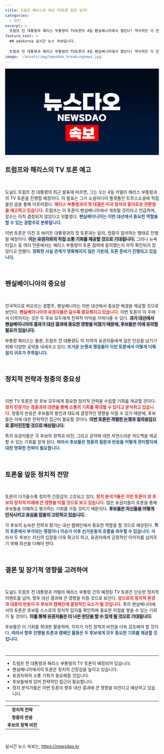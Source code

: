 ```yaml
---
title: 트럼프 해리스와 대선 TV토론 일정 공개!
categories:
  - 정치
excerpt: >
  트럼프 전 대통령과 해리스 부통령의 TV토론이 4일 펜실베니아에서 열린다! 역사적인 이 만남이 대선에 어떤 영향을 미칠지, 놓치지 말고 확인하세요!
feature_text: >
  ## adskorea 실시간 뉴스 속보입니다.

  트럼프 전 대통령과 해리스 부통령의 TV토론이 4일 펜실베니아에서 열린다! 역사적인 이 만남이 대선에 어떤 영향을 미칠지, 놓치지 말고 확인하세요!
image: '/assets/img/newsdao_breakingnews.jpg'
---
```


<p><img src="/assets/img/newsdao_breakingnews.jpg" alt="adskorea 속보" /></p>

<h2 data-ke-size="size26">트럼프와 해리스의 TV 토론 예고</h2>

<p data-ke-size="size16">&nbsp;</p> 

<p>도널드 트럼프 전 대통령의 최근 발표에 따르면, 그는 오는 4일 카멀라 해리스 부통령과의 TV 토론을 진행할 예정이다. 이 발표는 그가 소셜미디어 플랫폼인 트루스소셜에 직접 올린 글을 통해 이루어졌다. <b><span style="color: #ee2323;">해리스 부통령과의 첫 대결은 미국 정치의 흥미로운 전환점을 예고하고 있습니다.</span></b> 트럼프는 이 토론이 펜실베니아에서 개최될 것이라고 언급하며, 장소는 아직 결정되지 않았다고 덧붙였다. <b><span style="color: #1a5490;">펜실베이니아는 이번 대선에서 중요한 역할을 할 수 있는 경합주로 분류됩니다.</span></b></p>

<p>이번 토론은 이전 조 바이든 대통령과의 첫 토론과는 달리, 청중이 참석하는 형태로 진행될 예정이다. <b><span style="background-color: #21538527;">이는 유권자와의 직접 소통 기회를 제공할 것으로 기대됩니다.</span></b> 그러나 뉴욕타임스 등 여러 언론에서는 해리스 부통령이 토론 참여에 동의했는지 아직 확인되지 않았다고 전했다. <b><span style="color: #1a5490;">정확한 사실 관계가 명확해지지 않은 가운데, 토론 준비가 진행되고 있습니다.</span></b> </p>

<p data-ke-size="size16">&nbsp;</p> 

<h2 data-ke-size="size26">펜실베이니아의 중요성</h2>

<p data-ke-size="size16">&nbsp;</p>

<p>전국적으로 떠오르는 경합주, 펜실베니아는 이번 대선에서 중요한 배경을 제공할 것으로 보인다. <b><span style="color: #ee2323;">펜실베이니아의 유권자들은 갈수록 중요해지고 있습니다.</span></b> 이번 토론이 이 주에서 이루어지는 것은 두 후보 모두에게 전략적 이익을 가져다줄 수 있다. <b><span style="background-color: #21538527;">과거 대선에서 펜실베이니아의 결과가 대선 결과에 중요한 영향을 미쳤기 때문에, 후보들은 이에 유의할 필요가 있습니다.</span></b></p>

<p>부통령 해리스는 물론, 트럼프 전 대통령도 이 지역의 유권자들에게 깊은 인상을 남기기 위해 다양한 공약을 내세우고 있다. <b><span style="color: #1a5490;">뜨거운 논쟁과 쟁점들이 이번 토론에서 어떻게 다뤄질지 귀추가 주목됩니다.</span></b> </p>

<p data-ke-size="size16">&nbsp;</p> 

<h2 data-ke-size="size26">정치적 전략과 청중의 중요성</h2>

<p data-ke-size="size16">&nbsp;</p>

<p>이번 TV 토론은 양 후보 모두에게 중요한 정치적 전략을 수립할 기회를 제공할 것이다. <b><span style="color: #ee2323;">정치 전문가는 청중과의 대면을 통해 소통의 기회를 확대할 수 있다고 분석하고 있습니다.</span></b> 청중의 반응은 후보들의 발언과 태도에 결정적인 영향을 미칠 수 있기 때문에, 후보들은 이에 대한 전략적인 접근이 필요할 것이다. <b><span style="background-color: #21538527;">이번 토론은 격렬한 논쟁과 질의응답으로 흥미진진할 것으로 예상됩니다.</span></b></p>

<p>특히 유권자들은 각 후보의 정책과 비전, 그리고 공약에 대한 자연스러운 피드백을 제공할 수 있는 기회를 얻게 된다. <b><span style="color: #1a5490;">따라서 후보들은 청중의 질문과 반응을 어떻게 관리할지에 대한 명확한 전략이 필요합니다.</span></b> </p>

<p data-ke-size="size16">&nbsp;</p>

<h2 data-ke-size="size26">토론을 앞둔 정치적 전망</h2>

<p data-ke-size="size16">&nbsp;</p>

<p>토론이 다가올수록 정치적 긴장감이 고조되고 있다. <b><span style="color: #ee2323;">정치 분석가들은 이번 토론이 양 후보의 정치적 미래에 큰 영향을 미칠 것으로 보고 있습니다.</span></b> 많은 유권자들이 토론을 통해 후보들을 이해하고 평가하는 기회를 가질 것이기 때문이다. <b><span style="background-color: #21538527;">후보들은 자신들을 어떻게 인식시키고 표심을 잡을지 고민하고 있습니다.</span></b></p>

<p>각 후보의 능숙한 전략과 평가는 대선 캠페인에서 중요한 역할을 할 것으로 예상된다. <b><span style="color: #1a5490;">특히 토론에서 부각되는 쟁점이나 이슈가 이후 선거운동의 흐름을 좌우할 수 있습니다.</span></b> 따라서 두 후보는 자신의 입장을 더욱 확고히 하고, 유권자에게 긍정적인 이미지를 심어주기 위해 최선을 다해야 한다. </p>

<p data-ke-size="size16">&nbsp;</p>

<h2 data-ke-size="size26">결론 및 장기적 영향을 고려하여</h2>

<p data-ke-size="size16">&nbsp;</p>

<p>도널드 트럼프 전 대통령과 카멀라 해리스 부통령 간의 예정된 TV 토론은 단순한 정치적 이벤트를 넘어, 향후 대선 결과에 큰 영향을 미칠 것으로 보인다. <b><span style="color: #ee2323;">앞으로의 정치적 환경과 대중의 반응이 두 후보의 캠페인에 결정적인 요소가 될 것입니다.</span></b> 특히 펜실베니아에서의 토론은 후보들 스스로의 정치적 입지를 확인하며 중요한 이점을 쌓을 수 있는 기회가 될 것이다. <b><span style="background-color: #21538527;">이를 통해 유권자들은 더 나은 판단을 할 수 있게 될 것으로 기대됩니다.</span></b> </p>

<p>후보들은 이 기회를 최대한 활용하여, 각자가 가진 정책과 비전을 더욱 강조해야 할 것이다. <b><span style="color: #1a5490;">따라서 향후 진행될 토론과 캠페인 활동은 두 후보에게 모두 중요한 기회를 제공할 것입니다.</span></b> </p>

<p data-ke-size="size16">&nbsp;</p> 

<hr> 

<ul>
    <li>트럼프 전 대통령과 해리스 부통령의 TV 토론이 예정되어 있습니다.</li>
    <li>펜실베니아에서의 토론은 정치적 긴장감을 높이고 있습니다.</li>
    <li>유권자와의 소통 기회가 중요해질 것입니다.</li>
    <li>후보들에게 있어 전략적인 접근이 필요합니다.</li>
    <li>정치 분석가들은 이번 토론이 향후 대선 결과에 큰 영향을 미친다고 예상하고 있습니다.</li>
</ul> 

<hr>

<table>
    <tbody>
        <tr>
            <td style="text-align: center; height: 17px;"><b>정치적 전략</b></td>
        </tr>
        <tr>
            <td style="text-align: center; height: 17px;"><b>청중의 반응</b></td>
        </tr>
        <tr>
            <td style="text-align: center; height: 17px;"><b>후보의 정책 비전</b></td>
        </tr>
    </tbody>
</table>

<p data-ke-size="size16">&nbsp;</p> 
실시간 뉴스 속보는, <a href="https://newsdao.kr" rel="dofollow">https://newsdao.kr</a>


